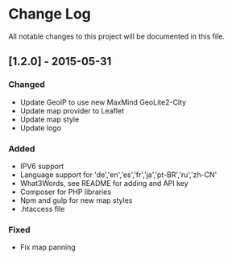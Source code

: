 # Change Log
All notable changes to this project will be documented in this file.

## [1.2.0] - 2015-05-31
### Changed
- Update GeoIP to use new MaxMind GeoLite2-City
- Update map provider to Leaflet
- Update map style
- Update logo

### Added
- IPV6 support
- Language support for 'de','en','es','fr','ja','pt-BR','ru','zh-CN'
- What3Words, see README for adding and API key
- Composer for PHP libraries
- Npm and gulp for new map styles
- .htaccess file

### Fixed
- Fix map panning